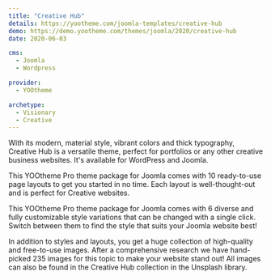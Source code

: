 ```yaml
---
title: "Creative Hub"
details: https://yootheme.com/joomla-templates/creative-hub
demo: https://demo.yootheme.com/themes/joomla/2020/creative-hub
date: 2020-06-03

cms: 
  - Joomla
  - Wordpress

provider:
  - YOOtheme

archetype:
  - Visionary
  - Creative
---
```


With its modern, material style, vibrant colors and thick typography, Creative Hub is a versatile theme, perfect for portfolios or any other creative business websites. It's available for WordPress and Joomla.

This YOOtheme Pro theme package for Joomla comes with 10 ready-to-use page layouts to get you started in no time. Each layout is well-thought-out and is perfect for Creative websites.

This YOOtheme Pro theme package for Joomla comes with 6 diverse and fully customizable style variations that can be changed with a single click. Switch between them to find the style that suits your Joomla website best!

In addition to styles and layouts, you get a huge collection of high-quality and free-to-use images. After a comprehensive research we have hand-picked 235 images for this topic to make your website stand out! All images can also be found in the Creative Hub collection in the Unsplash library.